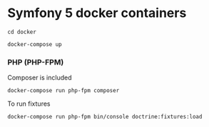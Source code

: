 # Symfony 5 docker containers

```
cd docker

docker-compose up
```

### PHP (PHP-FPM)

Composer is included

```
docker-compose run php-fpm composer 
```

To run fixtures

```
docker-compose run php-fpm bin/console doctrine:fixtures:load
```